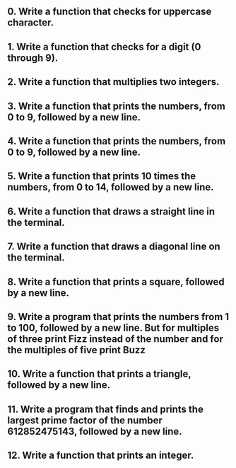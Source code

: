 ## 0. Write a function that checks for uppercase character.
## 1. Write a function that checks for a digit (0 through 9).
## 2. Write a function that multiplies two integers.
## 3. Write a function that prints the numbers, from 0 to 9, followed by a new line.
## 4. Write a function that prints the numbers, from 0 to 9, followed by a new line.
## 5. Write a function that prints 10 times the numbers, from 0 to 14, followed by a new line.
## 6. Write a function that draws a straight line in the terminal.
## 7. Write a function that draws a diagonal line on the terminal.
## 8. Write a function that prints a square, followed by a new line.
## 9. Write a program that prints the numbers from 1 to 100, followed by a new line. But for multiples of three print Fizz instead of the number and for the multiples of five print Buzz
## 10. Write a function that prints a triangle, followed by a new line.
## 11. Write a program that finds and prints the largest prime factor of the number 612852475143, followed by a new line.
## 12. Write a function that prints an integer.

